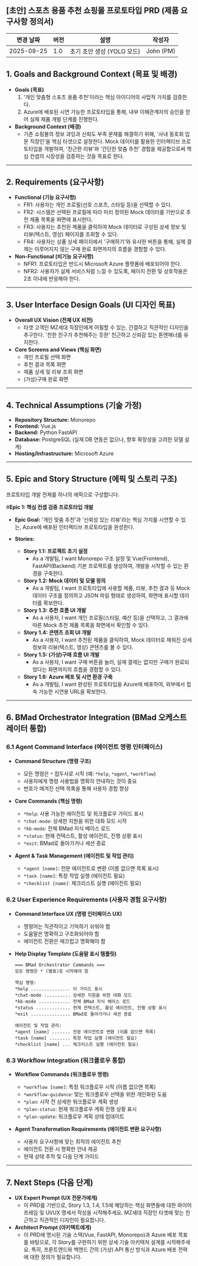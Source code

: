 ## [초안] 스포츠 용품 추천 쇼핑몰 프로토타입 PRD (제품 요구사항 정의서)

| 변경 날짜 | 버전 | 설명 | 작성자 |
| --- | --- | --- | --- |
| 2025-09-25 | 1.0 | 초기 초안 생성 (YOLO 모드) | John (PM) |

## 1. Goals and Background Context (목표 및 배경)

* **Goals (목표)**
    1.  '개인 맞춤형 스포츠 용품 추천'이라는 핵심 아이디어의 사업적 가치를 검증한다.
    2.  Azure에 배포된 시연 가능한 프로토타입을 통해, 내부 이해관계자의 승인을 얻어 실제 제품 개발 단계를 진행한다.
* **Background Context (배경)**
    * 기존 쇼핑몰의 정보 과잉과 신뢰도 부족 문제를 해결하기 위해, '사내 동호회 입문 직장인'을 핵심 타겟으로 설정한다. Mock 데이터를 활용한 인터랙티브 프로토타입을 개발하여, '친근한 리뷰'와 '간단한 맞춤 추천' 경험을 제공함으로써 핵심 컨셉의 시장성을 검증하는 것을 목표로 한다.

---
## 2. Requirements (요구사항)

* **Functional (기능 요구사항)**
    * FR1: 사용자는 개인 프로필(선호 스포츠, 스타일 등)을 선택할 수 있다.
    * FR2: 시스템은 선택된 프로필에 따라 미리 정의된 Mock 데이터를 기반으로 추천 제품 목록을 화면에 표시한다.
    * FR3: 사용자는 추천된 제품을 클릭하여 Mock 데이터로 구성된 상세 정보 및 리뷰(텍스트, 영상) 페이지를 조회할 수 있다.
    * FR4: 사용자는 상품 상세 페이지에서 '구매하기'와 유사한 버튼을 통해, 실제 결제는 이루어지지 않는 구매 완료 화면까지의 흐름을 경험할 수 있다.
* **Non-Functional (비기능 요구사항)**
    * NFR1: 프로토타입은 반드시 Microsoft Azure 플랫폼에 배포되어야 한다.
    * NFR2: 사용자가 실제 서비스처럼 느낄 수 있도록, 페이지 전환 및 상호작용은 2초 이내에 반응해야 한다.

---
## 3. User Interface Design Goals (UI 디자인 목표)

* **Overall UX Vision (전체 UX 비전)**
    * 타겟 고객인 MZ세대 직장인에게 어필할 수 있는, 간결하고 직관적인 디자인을 추구한다. '친한 친구가 추천해주는 듯한' 친근하고 신뢰감 있는 톤앤매너를 유지한다.
* **Core Screens and Views (핵심 화면)**
    * 개인 프로필 선택 화면
    * 추천 결과 목록 화면
    * 제품 상세 및 리뷰 조회 화면
    * (가상)구매 완료 화면

---
## 4. Technical Assumptions (기술 가정)

* **Repository Structure:** Monorepo
* **Frontend:** Vue.js
* **Backend:** Python FastAPI
* **Database:** PostgreSQL (실제 DB 연동은 없으나, 향후 확장성을 고려한 모델 설계)
* **Hosting/Infrastructure:** Microsoft Azure

---
## 5. Epic and Story Structure (에픽 및 스토리 구조)

프로토타입 개발 전체를 하나의 에픽으로 구성합니다.

#**Epic 1: 핵심 컨셉 검증 프로토타입 개발**

* **Epic Goal:** '개인 맞춤 추천'과 '신뢰성 있는 리뷰'라는 핵심 가치를 시연할 수 있는, Azure에 배포된 인터랙티브 프로토타입을 완성한다.

* **Stories:**
    * **Story 1.1: 프로젝트 초기 설정**
        * As a 개발팀, I want Monorepo 구조 설정 및 Vue(Frontend), FastAPI(Backend) 기본 프로젝트를 생성하여, 개발을 시작할 수 있는 환경을 구축한다.
    * **Story 1.2: Mock 데이터 및 모델 정의**
        * As a 개발팀, I want 프로토타입에 사용할 제품, 리뷰, 추천 결과 등 Mock 데이터 구조를 정의하고 JSON 파일 형태로 생성하여, 화면에 표시할 데이터를 확보한다.
    * **Story 1.3: 추천 흐름 UI 개발**
        * As a 사용자, I want 개인 프로필(스타일, 예산 등)을 선택하고, 그 결과에 따른 Mock 추천 제품 목록을 화면에서 확인할 수 있다.
    * **Story 1.4: 콘텐츠 조회 UI 개발**
        * As a 사용자, I want 추천된 제품을 클릭하여, Mock 데이터로 채워진 상세 정보와 리뷰(텍스트, 영상) 콘텐츠를 볼 수 있다.
    * **Story 1.5: (가상)구매 흐름 UI 개발**
        * As a 사용자, I want 구매 버튼을 눌러, 실제 결제는 없지만 구매가 완료되었다는 화면까지의 흐름을 경험할 수 있다.
    * **Story 1.6: Azure 배포 및 시연 환경 구축**
        * As a 개발팀, I want 완성된 프로토타입을 Azure에 배포하여, 외부에서 접속 가능한 시연용 URL을 확보한다.

---
## 6. BMad Orchestrator Integration (BMad 오케스트레이터 통합)

### 6.1 Agent Command Interface (에이전트 명령 인터페이스)

* **Command Structure (명령 구조)**
    * 모든 명령은 `*` 접두사로 시작 (예: `*help`, `*agent`, `*workflow`)
    * 사용자에게 명령 사용법을 명확히 안내하는 것이 중요
    * 번호가 매겨진 선택 목록을 통해 사용자 경험 향상

* **Core Commands (핵심 명령)**
    * `*help`: 사용 가능한 에이전트 및 워크플로우 가이드 표시
    * `*chat-mode`: 상세한 지원을 위한 대화 모드 시작
    * `*kb-mode`: 전체 BMad 지식 베이스 로드
    * `*status`: 현재 컨텍스트, 활성 에이전트, 진행 상황 표시
    * `*exit`: BMad로 돌아가거나 세션 종료

* **Agent & Task Management (에이전트 및 작업 관리)**
    * `*agent [name]`: 전문 에이전트로 변환 (이름 없으면 목록 표시)
    * `*task [name]`: 특정 작업 실행 (에이전트 필요)
    * `*checklist [name]`: 체크리스트 실행 (에이전트 필요)

### 6.2 User Experience Requirements (사용자 경험 요구사항)

* **Command Interface UX (명령 인터페이스 UX)**
    * 명령어는 직관적이고 기억하기 쉬워야 함
    * 도움말은 명확하고 구조화되어야 함
    * 에이전트 전환은 매끄럽고 명확해야 함

* **Help Display Template (도움말 표시 템플릿)**
    ```
    === BMad Orchestrator Commands ===
    모든 명령은 * (별표)로 시작해야 함

    핵심 명령:
    *help ............... 이 가이드 표시
    *chat-mode .......... 상세한 지원을 위한 대화 모드
    *kb-mode ............ 전체 BMad 지식 베이스 로드
    *status ............. 현재 컨텍스트, 활성 에이전트, 진행 상황 표시
    *exit ............... BMad로 돌아가거나 세션 종료

    에이전트 및 작업 관리:
    *agent [name] ....... 전문 에이전트로 변환 (이름 없으면 목록)
    *task [name] ........ 특정 작업 실행 (에이전트 필요)
    *checklist [name] ... 체크리스트 실행 (에이전트 필요)
    ```

### 6.3 Workflow Integration (워크플로우 통합)

* **Workflow Commands (워크플로우 명령)**
    * `*workflow [name]`: 특정 워크플로우 시작 (이름 없으면 목록)
    * `*workflow-guidance`: 맞는 워크플로우 선택을 위한 개인화된 도움
    * `*plan`: 시작 전 상세한 워크플로우 계획 생성
    * `*plan-status`: 현재 워크플로우 계획 진행 상황 표시
    * `*plan-update`: 워크플로우 계획 상태 업데이트

* **Agent Transformation Requirements (에이전트 변환 요구사항)**
    * 사용자 요구사항에 맞는 최적의 에이전트 추천
    * 에이전트 전환 시 명확한 안내 제공
    * 현재 상태 추적 및 다음 단계 가이드

---

## 7. Next Steps (다음 단계)

* **UX Expert Prompt (UX 전문가에게)**
    * 이 PRD를 기반으로, Story 1.3, 1.4, 1.5에 해당하는 핵심 화면들에 대한 와이어프레임 및 UI/UX 명세서 작성을 시작해주세요. MZ세대 직장인 타겟에 맞는 친근하고 직관적인 디자인이 필요합니다.
* **Architect Prompt (아키텍트에게)**
    * 이 PRD에 명시된 기술 스택(Vue, FastAPI, Monorepo)과 Azure 배포 목표를 바탕으로, 각 Story를 구현하기 위한 상세 기술 아키텍처 설계를 시작해주세요. 특히, 프론트엔드와 백엔드 간의 (가상) API 통신 방식과 Azure 배포 전략에 대한 정의가 필요합니다.